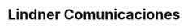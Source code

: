 ---
title: "Lindner Comunicaciones"
url: /comandante-andresito/lindner-comunicaciones/
shop: electrónica
---